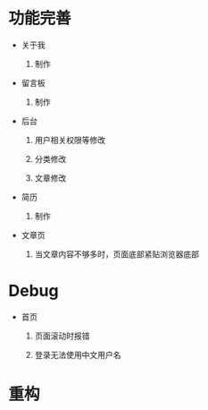# 功能完善

* 关于我

    1. 制作

* 留言板

    1. 制作

* 后台

    1. 用户相关权限等修改

    2. 分类修改

    3. 文章修改

* 简历

    1. 制作

* 文章页

    1. 当文章内容不够多时，页面底部紧贴浏览器底部

# Debug

* 首页

    1. 页面滚动时报错

    2. 登录无法使用中文用户名

# 重构
